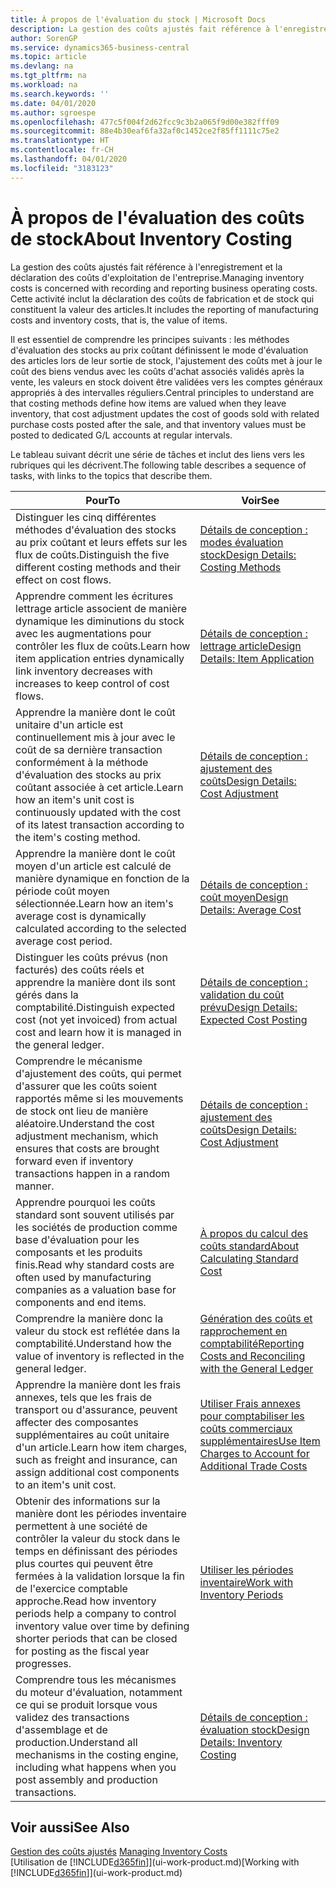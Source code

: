 ```yaml
---
title: À propos de l'évaluation du stock | Microsoft Docs
description: La gestion des coûts ajustés fait référence à l'enregistrement et la déclaration des coûts d'exploitation de l'entreprise. Cette activité inclut la déclaration des coûts de fabrication et de stock qui constituent la valeur des articles.
author: SorenGP
ms.service: dynamics365-business-central
ms.topic: article
ms.devlang: na
ms.tgt_pltfrm: na
ms.workload: na
ms.search.keywords: ''
ms.date: 04/01/2020
ms.author: sgroespe
ms.openlocfilehash: 477c5f004f2d62fcc9c3b2a065f9d00e382fff09
ms.sourcegitcommit: 88e4b30eaf6fa32af0c1452ce2f85ff1111c75e2
ms.translationtype: HT
ms.contentlocale: fr-CH
ms.lasthandoff: 04/01/2020
ms.locfileid: "3183123"
---
```

# <a name="about-inventory-costing"></a><span data-ttu-id="000e5-104">À propos de l'évaluation des coûts de stock</span><span class="sxs-lookup"><span data-stu-id="000e5-104">About Inventory Costing</span></span>
<span data-ttu-id="000e5-105">La gestion des coûts ajustés fait référence à l'enregistrement et la déclaration des coûts d'exploitation de l'entreprise.</span><span class="sxs-lookup"><span data-stu-id="000e5-105">Managing inventory costs is concerned with recording and reporting business operating costs.</span></span> <span data-ttu-id="000e5-106">Cette activité inclut la déclaration des coûts de fabrication et de stock qui constituent la valeur des articles.</span><span class="sxs-lookup"><span data-stu-id="000e5-106">It includes the reporting of manufacturing costs and inventory costs, that is, the value of items.</span></span>  

 <span data-ttu-id="000e5-107">Il est essentiel de comprendre les principes suivants : les méthodes d'évaluation des stocks au prix coûtant définissent le mode d'évaluation des articles lors de leur sortie de stock, l'ajustement des coûts met à jour le coût des biens vendus avec les coûts d'achat associés validés après la vente, les valeurs en stock doivent être validées vers les comptes généraux appropriés à des intervalles réguliers.</span><span class="sxs-lookup"><span data-stu-id="000e5-107">Central principles to understand are that costing methods define how items are valued when they leave inventory, that cost adjustment updates the cost of goods sold with related purchase costs posted after the sale, and that inventory values must be posted to dedicated G/L accounts at regular intervals.</span></span>  

 <span data-ttu-id="000e5-108">Le tableau suivant décrit une série de tâches et inclut des liens vers les rubriques qui les décrivent.</span><span class="sxs-lookup"><span data-stu-id="000e5-108">The following table describes a sequence of tasks, with links to the topics that describe them.</span></span>   

|<span data-ttu-id="000e5-109">**Pour**</span><span class="sxs-lookup"><span data-stu-id="000e5-109">**To**</span></span>|<span data-ttu-id="000e5-110">**Voir**</span><span class="sxs-lookup"><span data-stu-id="000e5-110">**See**</span></span>|  
|------------|-------------|  
|<span data-ttu-id="000e5-111">Distinguer les cinq différentes méthodes d'évaluation des stocks au prix coûtant et leurs effets sur les flux de coûts.</span><span class="sxs-lookup"><span data-stu-id="000e5-111">Distinguish the five different costing methods and their effect on cost flows.</span></span>|[<span data-ttu-id="000e5-112">Détails de conception : modes évaluation stock</span><span class="sxs-lookup"><span data-stu-id="000e5-112">Design Details: Costing Methods</span></span>](design-details-costing-methods.md)|  
|<span data-ttu-id="000e5-113">Apprendre comment les écritures lettrage article associent de manière dynamique les diminutions du stock avec les augmentations pour contrôler les flux de coûts.</span><span class="sxs-lookup"><span data-stu-id="000e5-113">Learn how item application entries dynamically link inventory decreases with increases to keep control of cost flows.</span></span>|[<span data-ttu-id="000e5-114">Détails de conception : lettrage article</span><span class="sxs-lookup"><span data-stu-id="000e5-114">Design Details: Item Application</span></span>](design-details-item-application.md)|  
|<span data-ttu-id="000e5-115">Apprendre la manière dont le coût unitaire d'un article est continuellement mis à jour avec le coût de sa dernière transaction conformément à la méthode d'évaluation des stocks au prix coûtant associée à cet article.</span><span class="sxs-lookup"><span data-stu-id="000e5-115">Learn how an item's unit cost is continuously updated with the cost of its latest transaction according to the item's costing method.</span></span>|[<span data-ttu-id="000e5-116">Détails de conception : ajustement des coûts</span><span class="sxs-lookup"><span data-stu-id="000e5-116">Design Details: Cost Adjustment</span></span>](design-details-cost-adjustment.md)|  
|<span data-ttu-id="000e5-117">Apprendre la manière dont le coût moyen d'un article est calculé de manière dynamique en fonction de la période coût moyen sélectionnée.</span><span class="sxs-lookup"><span data-stu-id="000e5-117">Learn how an item's average cost is dynamically calculated according to the selected average cost period.</span></span>|[<span data-ttu-id="000e5-118">Détails de conception : coût moyen</span><span class="sxs-lookup"><span data-stu-id="000e5-118">Design Details: Average Cost</span></span>](design-details-average-cost.md)|  
|<span data-ttu-id="000e5-119">Distinguer les coûts prévus (non facturés) des coûts réels et apprendre la manière dont ils sont gérés dans la comptabilité.</span><span class="sxs-lookup"><span data-stu-id="000e5-119">Distinguish expected cost (not yet invoiced) from actual cost and learn how it is managed in the general ledger.</span></span>|[<span data-ttu-id="000e5-120">Détails de conception : validation du coût prévu</span><span class="sxs-lookup"><span data-stu-id="000e5-120">Design Details: Expected Cost Posting</span></span>](design-details-expected-cost-posting.md)|  
|<span data-ttu-id="000e5-121">Comprendre le mécanisme d'ajustement des coûts, qui permet d'assurer que les coûts soient rapportés même si les mouvements de stock ont lieu de manière aléatoire.</span><span class="sxs-lookup"><span data-stu-id="000e5-121">Understand the cost adjustment mechanism, which ensures that costs are brought forward even if inventory transactions happen in a random manner.</span></span>|[<span data-ttu-id="000e5-122">Détails de conception : ajustement des coûts</span><span class="sxs-lookup"><span data-stu-id="000e5-122">Design Details: Cost Adjustment</span></span>](design-details-cost-adjustment.md)|  
|<span data-ttu-id="000e5-123">Apprendre pourquoi les coûts standard sont souvent utilisés par les sociétés de production comme base d'évaluation pour les composants et les produits finis.</span><span class="sxs-lookup"><span data-stu-id="000e5-123">Read why standard costs are often used by manufacturing companies as a valuation base for components and end items.</span></span>|[<span data-ttu-id="000e5-124">À propos du calcul des coûts standard</span><span class="sxs-lookup"><span data-stu-id="000e5-124">About Calculating Standard Cost</span></span>](finance-about-calculating-standard-cost.md)|  
|<span data-ttu-id="000e5-125">Comprendre la manière donc la valeur du stock est reflétée dans la comptabilité.</span><span class="sxs-lookup"><span data-stu-id="000e5-125">Understand how the value of inventory is reflected in the general ledger.</span></span>|[<span data-ttu-id="000e5-126">Génération des coûts et rapprochement en comptabilité</span><span class="sxs-lookup"><span data-stu-id="000e5-126">Reporting Costs and Reconciling with the General Ledger</span></span>](finance-report-costs-and-reconcile-with-the-general-ledger.md)|  
|<span data-ttu-id="000e5-127">Apprendre la manière dont les frais annexes, tels que les frais de transport ou d'assurance, peuvent affecter des composantes supplémentaires au coût unitaire d'un article.</span><span class="sxs-lookup"><span data-stu-id="000e5-127">Learn how item charges, such as freight and insurance, can assign additional cost components to an item's unit cost.</span></span>|[<span data-ttu-id="000e5-128">Utiliser Frais annexes pour comptabiliser les coûts commerciaux supplémentaires</span><span class="sxs-lookup"><span data-stu-id="000e5-128">Use Item Charges to Account for Additional Trade Costs</span></span>](payables-how-assign-item-charges.md)|  
|<span data-ttu-id="000e5-129">Obtenir des informations sur la manière dont les périodes inventaire permettent à une société de contrôler la valeur du stock dans le temps en définissant des périodes plus courtes qui peuvent être fermées à la validation lorsque la fin de l'exercice comptable approche.</span><span class="sxs-lookup"><span data-stu-id="000e5-129">Read how inventory periods help a company to control inventory value over time by defining shorter periods that can be closed for posting as the fiscal year progresses.</span></span>|[<span data-ttu-id="000e5-130">Utiliser les périodes inventaire</span><span class="sxs-lookup"><span data-stu-id="000e5-130">Work with Inventory Periods</span></span>](finance-how-to-work-with-inventory-periods.md)|  
|<span data-ttu-id="000e5-131">Comprendre tous les mécanismes du moteur d'évaluation, notamment ce qui se produit lorsque vous validez des transactions d'assemblage et de production.</span><span class="sxs-lookup"><span data-stu-id="000e5-131">Understand all mechanisms in the costing engine, including what happens when you post assembly and production transactions.</span></span>|[<span data-ttu-id="000e5-132">Détails de conception : évaluation stock</span><span class="sxs-lookup"><span data-stu-id="000e5-132">Design Details: Inventory Costing</span></span>](design-details-inventory-costing.md)|  

## <a name="see-also"></a><span data-ttu-id="000e5-133">Voir aussi</span><span class="sxs-lookup"><span data-stu-id="000e5-133">See Also</span></span>
<span data-ttu-id="000e5-134">[Gestion des coûts ajustés](finance-manage-inventory-costs.md)  </span><span class="sxs-lookup"><span data-stu-id="000e5-134">[Managing Inventory Costs](finance-manage-inventory-costs.md)  </span></span>  
<span data-ttu-id="000e5-135">[Utilisation de [!INCLUDE[d365fin](includes/d365fin_md.md)]](ui-work-product.md)</span><span class="sxs-lookup"><span data-stu-id="000e5-135">[Working with [!INCLUDE[d365fin](includes/d365fin_md.md)]](ui-work-product.md)</span></span>

